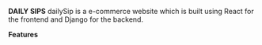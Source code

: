 **DAILY SIPS**
dailySip is a e-commerce website which is built using React for the frontend and Django for the backend.

**Features**

